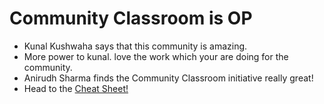 # Community Classroom is OP

- Kunal Kushwaha says that this community is amazing.
- More power to kunal. love the work which your are doing for the community.
- Anirudh Sharma finds the Community Classroom initiative really great!
- Head to the [Cheat Sheet!](https://education.github.com/git-cheat-sheet-education.pdf)